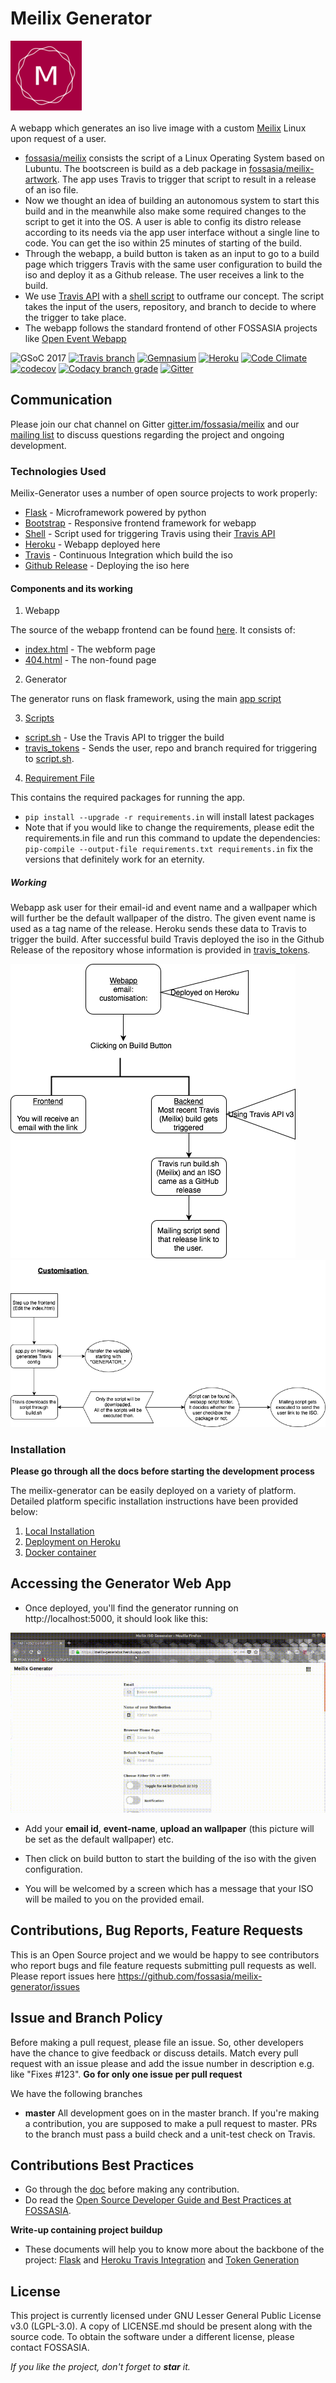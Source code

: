 # Meilix Generator 

![Meilix Generator](/static/favicon/apple-icon-114x114.png) 

A webapp which generates an iso live image with a custom [Meilix](https://github.com/fossasia/meilix) Linux upon request of a user. 

  - [fossasia/meilix](https://github.com/fossasia/meilix) consists the script of a Linux Operating System based on Lubuntu. The bootscreen is build as a deb package in [fossasia/meilix-artwork](https://github.com/fossasia/meilix-artwork). The app uses Travis to trigger that script to result in a release of an iso file.
  - Now we thought an idea of building an autonomous system to start this build and in the meanwhile also make some required changes to the script to get it into the OS. A user is able to config its distro release according to its needs via the app user interface without a single line to code. You can get the iso within 25 minutes of starting of the build.
  - Through the webapp, a build button is taken as an input to go to a build page which triggers Travis with the same user configuration to build the iso and deploy it as a Github release. The user receives a link to the build.
  - We use [Travis API](https://blog.travis-ci.com/2017-04-06-api-v3-is-here) with a [shell script](/docs/installation/my_token.md) to outframe our concept. The script takes the input of the users, repository, and branch to decide to where the trigger to take place.
  - The webapp follows the standard frontend of other FOSSASIA projects like [Open Event Webapp](https://github.com/fossasia/open-event-webapp)

![GSoC 2017](https://img.shields.io/badge/GSoC-2017-blue.svg) [![Travis branch](https://img.shields.io/travis/fossasia/meilix-generator/master.svg?style=flat-square)](https://travis-ci.org/fossasia/meilix-generator) [![Gemnasium](https://img.shields.io/gemnasium/fossasia/meilix-generator.svg?style=flat-square)](https://gemnasium.com/github.com/fossasia/meilix-generator) [![Heroku](https://heroku-badge.herokuapp.com/?app=meilix-generator)](https://meilix-generator.herokuapp.com/) [![Code Climate](https://codeclimate.com/github/fossasia/meilix-generator/badges/gpa.svg?branch=master)](https://codeclimate.com/github/fossasia/meilix-generator) [![codecov](https://codecov.io/gh/fossasia/meilix-generator/branch/master/graph/badge.svg)](https://codecov.io/gh/fossasia/meilix-generator) [![Codacy branch grade](https://img.shields.io/codacy/grade/2040e9769e0c446dbb400fc5a77d2dc2/master.svg?style=flat-square)](https://www.codacy.com/app/fossasia/meilix-generator) [![Gitter](https://badges.gitter.im/Join%20Chat.svg)](https://gitter.im/fossasia/meilix?utm_source=badge&utm_medium=badge&utm_campaign=pr-badge&utm_content=badge)

## Communication

Please join our chat channel on Gitter [gitter.im/fossasia/meilix](https://gitter.im/fossasia/meilix) and our [mailing list](https://groups.google.com/forum/#!forum/meilix) to discuss questions regarding the project and ongoing development. 


### Technologies Used

Meilix-Generator uses a number of open source projects to work properly:

* [Flask](http://flask.pocoo.org/) - Microframework powered by python
* [Bootstrap](http://getbootstrap.com/) - Responsive frontend framework for webapp
* [Shell](https://en.wikipedia.org/wiki/Unix_shell) - Script used for triggering Travis using their [Travis API](https://docs.travis-ci.com/user/triggering-builds/)
* [Heroku](https://www.heroku.com/) - Webapp deployed here
* [Travis](travis-ci.org) - Continuous Integration which build the iso
* [Github Release](https://help.github.com/articles/creating-releases/) - Deploying the iso here

#### Components and its working

1. Webapp

The source of the webapp frontend can be found [here](/templates). It consists of:

- [index.html](/templates/index.html) - The webform page
- [404.html](/templates/404.html) - The non-found page

2. Generator

The generator runs on flask framework, using the main [app script](/app.py)

3. [Scripts](/docs/installation/my_token.md)

- [script.sh](/script.sh) - Use the Travis API to trigger the build
- [travis_tokens](/travis_tokens) - Sends the user, repo and branch required for triggering to [script.sh](/script.sh).

4. [Requirement File](/requirements.in)

This contains the required packages for running the app.
- `pip install --upgrade -r requirements.in` will install latest packages
- Note that if you would like to change the requirements, please edit the requirements.in file and run this command to update the dependencies:
   `pip-compile --output-file requirements.txt requirements.in` fix the versions that definitely work for an eternity.

##### Working
Webapp ask user for their email-id and event name and a wallpaper which will further be the default wallpaper of the distro. The given event name is used as a tag name of the release.
Heroku sends these data to Travis to trigger the build. After successful build Travis deployed the iso in the Github Release of the repository whose information is provided in [travis_tokens](/travis_tokens).

![Build](/docs/images/build.png)
![Customize](/docs/images/customize.png)

### Installation

**Please go through all the docs before starting the development process**

The meilix-generator can be easily deployed on a variety of platform. Detailed platform specific installation instructions have been provided below:

1. [Local Installation](/docs/installation/local.md)
2. [Deployment on Heroku](/docs/installation/heroku.md)
3. [Docker container](/docs/installation/docker.md)

## Accessing the Generator Web App

 - Once deployed, you'll find the generator running on http://localhost:5000, it should look like this:

![Generator with all new features](docs/screenshots/meilix-1.gif)

 - Add your **email id**, **event-name**, **upload an wallpaper** (this picture will be set as the default wallpaper) etc.

 - Then click on build button to start the building of the iso with the given configuration.

 - You will be welcomed by a screen which has a message that your ISO will be mailed to you on the provided email.

## Contributions, Bug Reports, Feature Requests

This is an Open Source project and we would be happy to see contributors who report bugs and file feature requests submitting pull requests as well. Please report issues here https://github.com/fossasia/meilix-generator/issues

## Issue and Branch Policy

Before making a pull request, please file an issue. So, other developers have the chance to give feedback or discuss details. Match every pull request with an issue please and add the issue number in description e.g. like "Fixes #123".
**Go for only one issue per pull request**

We have the following branches
* **master**
    All development goes on in the master branch. If you're making a contribution, you are supposed to make a pull request to master. PRs to the branch must pass a build check and a unit-test check on Travis.

## Contributions Best Practices

* Go through the [doc](/.github/CONTRIBUTING.md) before making any contribution.
* Do read the [Open Source Developer Guide and Best Practices at FOSSASIA](https://blog.fossasia.org/open-source-developer-guide-and-best-practices-at-fossasia).

**Write-up containing project buildup**
* These documents will help you to know more about the backbone of the project: [Flask](https://docs.google.com/document/d/1TWsz0aP0vLwXwcTX1VC58lEYy5dM6xvxnAABEtzyUZY/edit?usp=sharing) and [Heroku Travis Integration](https://docs.google.com/document/d/19xBAbjH04e_KlWwzGiDCDVAs4bLv-d-lcjKyr6bTRWE/edit?usp=sharing) and [Token Generation](https://docs.google.com/document/d/1agoZ3pSKjUfwSAJ3Yu0m-P08M4ERPIjiwSOSU3bubG0/edit?usp=sharing)


## License

This project is currently licensed under GNU Lesser General Public License v3.0 (LGPL-3.0). A copy of LICENSE.md should be present along with the source code. To obtain the software under a different license, please contact FOSSASIA.

*If you like the project, don't forget to **star** it.*
